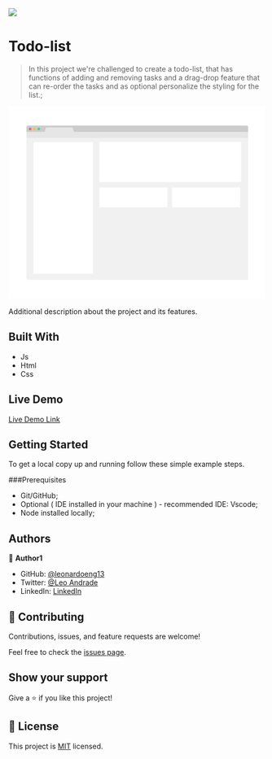 ![](https://img.shields.io/badge/Microverse-blueviolet)

# Todo-list

> In this project we're challenged to create a todo-list, that has functions of adding and removing tasks and a drag-drop feature that can re-order the tasks and as optional personalize the styling for the list.;

![screenshot](./app_screenshot.png)

Additional description about the project and its features.

## Built With

- Js
- Html
- Css

## Live Demo

[Live Demo Link](https://leonardoeng13.github.io/todo-list/)


## Getting Started

To get a local copy up and running follow these simple example steps.

###Prerequisites

- Git/GitHub;
- Optional ( IDE installed in your machine ) - recommended IDE: Vscode;
- Node installed locally;


## Authors

👤 **Author1**

- GitHub: [@leonardoeng13](https://github.com/leonardoeng13)
- Twitter: [@Leo Andrade](https://twitter.com/deandrede_leo)
- LinkedIn: [LinkedIn](https://www.linkedin.com/in/leonardodeandrade/)


## 🤝 Contributing

Contributions, issues, and feature requests are welcome!

Feel free to check the [issues page](https://github.com/leonardoeng13/todo-list/issues).

## Show your support

Give a ⭐️ if you like this project!

## 📝 License

This project is [MIT](./MIT.md) licensed.
